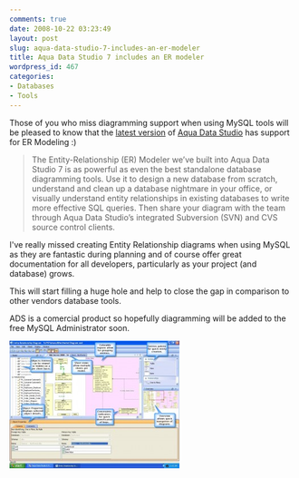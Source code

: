```yaml
---
comments: true
date: 2008-10-22 03:23:49
layout: post
slug: aqua-data-studio-7-includes-an-er-modeler
title: Aqua Data Studio 7 includes an ER modeler
wordpress_id: 467
categories:
- Databases
- Tools
---
```


Those of you who miss diagramming support when using MySQL tools will be pleased to know that the [latest version](http://www.aquafold.com/d7/docs/index.html) of [Aqua Data Studio](http://www.aquafold.com/) has support for ER Modeling :)



> The Entity-Relationship (ER) Modeler we’ve built into Aqua Data Studio 7 is as powerful as even the best standalone database diagramming tools. Use it to design a new database from scratch, understand and clean up a database nightmare in your office, or visually understand entity relationships in existing databases to write more effective SQL queries. Then share your diagram with the team through Aqua Data Studio’s integrated Subversion (SVN) and CVS source control clients.



I've really missed creating Entity Relationship diagrams when using MySQL as they are fantastic during planning and of course offer great documentation for all developers, particularly as your project (and database) grows.

This will start filling a huge hole and help to close the gap in comparison to other vendors database tools.

ADS is a comercial product so hopefully diagramming will be added to the free MySQL Administrator soon.

[![](/images/uploads/2008/10/adsmodeler-300x225.jpg)](/images/uploads/2008/10/adsmodeler.jpg)
